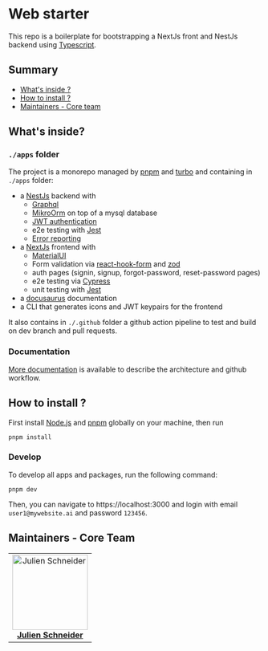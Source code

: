 # Web starter

This repo is a boilerplate for bootstrapping a NextJs front and NestJs backend
using [Typescript](https://www.typescriptlang.org/).

## Summary

- [What's inside ?](#whats-inside)
- [How to install ?](#how-to-install-)
- [Maintainers - Core team](#maintainers---core-team)

## What's inside?

### `./apps` folder

The project is a monorepo managed by [pnpm](https://pnpm.io/) and [turbo](https://turbo.build/) and containing
in `./apps` folder:

- a [NestJs](https://nestjs.com/) backend with
    * [Graphql](https://docs.nestjs.com/graphql/quick-start)
    * [MikroOrm](https://mikro-orm.io/) on top of a mysql database
    * [JWT authentication](https://docs.nestjs.com/security/authentication)
    * e2e testing with [Jest](https://jestjs.io/)
    * [Error reporting](https://sentry.io)
- a [NextJs](https://nextjs.org/) frontend with
    * [MaterialUI](https://mui.com/material-ui/getting-started/overview/)
    * Form validation via [react-hook-form](https://react-hook-form.com/) and [zod](https://github.com/colinhacks/zod)
    * auth pages (signin, signup, forgot-password, reset-password pages)
    * e2e testing via [Cypress](https://www.cypress.io/)
    * unit testing with [Jest](https://jestjs.io/)
- a [docusaurus](https://docusaurus.io/) documentation
- a CLI that generates icons and JWT keypairs for the frontend

It also contains in `./.github` folder a github action pipeline to test and build on dev branch and pull requests.

### Documentation

[More documentation](./docs/workspace.md) is available to describe the architecture and github workflow.

## How to install ?

First install [Node.js](https://nodejs.org/) and [pnpm](https://pnpm.io/installation) globally on your machine, then run

`pnpm install`

### Develop

To develop all apps and packages, run the following command:

```
pnpm dev
```

Then, you can navigate to https://localhost:3000 and login with email `user1@mywebsite.ai` and password `123456`.

## Maintainers - Core Team

<table>
  <tr>
    <td align="center">
      <a href="https://github.com/derschnee68">
        <img src="https://avatars.githubusercontent.com/u/12176105?v=3?s=150" width="150px;" alt="Julien Schneider"/>
        <br />
        <b>Julien Schneider</b>
      </a>
    </td>
  </tr>
</table>
